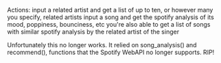 Actions:
input a related artist and get a list of up to ten, or however many you specify, related artists
input a song and get the spotify analysis of its mood, poppiness, bounciness, etc
you're also able to get a list of songs with similar spotify analysis by the related artist of the singer

Unfortunately this no longer works. It relied on song_analysis() and recommend(), functions that the Spotify WebAPI no longer supports. RIP! 
